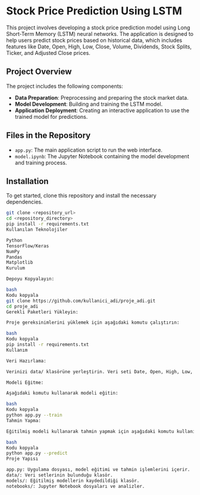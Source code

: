 # Stock Price Prediction Using LSTM

This project involves developing a stock price prediction model using Long Short-Term Memory (LSTM) neural networks. The application is designed to help users predict stock prices based on historical data, which includes features like Date, Open, High, Low, Close, Volume, Dividends, Stock Splits, Ticker, and Adjusted Close prices.

## Project Overview

The project includes the following components:
- **Data Preparation**: Preprocessing and preparing the stock market data.
- **Model Development**: Building and training the LSTM model.
- **Application Deployment**: Creating an interactive application to use the trained model for predictions.

## Files in the Repository

- `app.py`: The main application script to run the web interface.
- `model.ipynb`: The Jupyter Notebook containing the model development and training process.

## Installation

To get started, clone this repository and install the necessary dependencies.

```bash
git clone <repository_url>
cd <repository_directory>
pip install -r requirements.txt
Kullanılan Teknolojiler

Python
TensorFlow/Keras
NumPy
Pandas
Matplotlib
Kurulum

Depoyu Kopyalayın:

bash
Kodu kopyala
git clone https://github.com/kullanici_adi/proje_adi.git
cd proje_adi
Gerekli Paketleri Yükleyin:

Proje gereksinimlerini yüklemek için aşağıdaki komutu çalıştırın:

bash
Kodu kopyala
pip install -r requirements.txt
Kullanım

Veri Hazırlama:

Verinizi data/ klasörüne yerleştirin. Veri seti Date, Open, High, Low, Close, Volume, Dividends, Stock Splits, Ticker, ve Adjusted Close sütunlarını içermelidir.

Modeli Eğitme:

Aşağıdaki komutu kullanarak modeli eğitin:

bash
Kodu kopyala
python app.py --train
Tahmin Yapma:

Eğitilmiş modeli kullanarak tahmin yapmak için aşağıdaki komutu kullanın:

bash
Kodu kopyala
python app.py --predict
Proje Yapısı

app.py: Uygulama dosyası, model eğitimi ve tahmin işlemlerini içerir.
data/: Veri setlerinin bulunduğu klasör.
models/: Eğitilmiş modellerin kaydedildiği klasör.
notebooks/: Jupyter Notebook dosyaları ve analizler.
